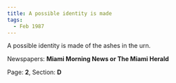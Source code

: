 ```yaml
---  
title: A possible identity is made  
tags:  
  - Feb 1987  
---  
```

  
A possible identity is made of the ashes in the urn.  
  
Newspapers: **Miami Morning News or The Miami Herald**  
  
Page: **2**, Section: **D** 
